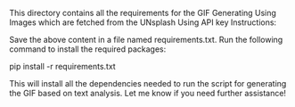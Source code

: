 This directory contains all the requirements for the GIF Generating Using Images which are fetched from the UNsplash Using API key 
Instructions:

Save the above content in a file named requirements.txt.
Run the following command to install the required packages:

pip install -r requirements.txt

This will install all the dependencies needed to run the script for generating the GIF based on text analysis. Let me know if you need further assistance!
